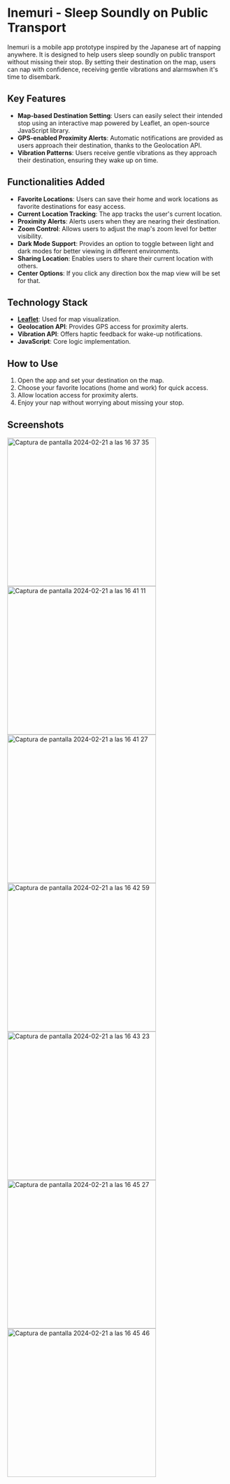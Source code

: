 # Inemuri - Sleep Soundly on Public Transport

Inemuri is a mobile app prototype inspired by the Japanese art of napping anywhere. It is designed to help users sleep soundly on public transport without missing their stop. By setting their destination on the map, users can nap with confidence, receiving gentle vibrations and alarmswhen it's time to disembark.

## Key Features

- **Map-based Destination Setting**: Users can easily select their intended stop using an interactive map powered by Leaflet, an open-source JavaScript library.
- **GPS-enabled Proximity Alerts**: Automatic notifications are provided as users approach their destination, thanks to the Geolocation API.
- **Vibration Patterns**: Users receive gentle vibrations as they approach their destination, ensuring they wake up on time.

## Functionalities Added

- **Favorite Locations**: Users can save their home and work locations as favorite destinations for easy access.
- **Current Location Tracking**: The app tracks the user's current location.
- **Proximity Alerts**: Alerts users when they are nearing their destination.
- **Zoom Control**: Allows users to adjust the map's zoom level for better visibility.
- **Dark Mode Support**: Provides an option to toggle between light and dark modes for better viewing in different environments.
- **Sharing Location**: Enables users to share their current location with others.
- **Center Options**: If you click any direction box the map view will be set for that.

## Technology Stack

- **[Leaflet]([url](https://leafletjs.com))**: Used for map visualization.
- **Geolocation API**: Provides GPS access for proximity alerts.
- **Vibration API**: Offers haptic feedback for wake-up notifications.
- **JavaScript**: Core logic implementation.

## How to Use

1. Open the app and set your destination on the map.
2. Choose your favorite locations (home and work) for quick access.
3. Allow location access for proximity alerts.
4. Enjoy your nap without worrying about missing your stop.

## Screenshots

<img width="340" alt="Captura de pantalla 2024-02-21 a las 16 37 35" src="https://github.com/carmenabans/Inemuri/assets/112978307/331206f9-ad63-4723-b9c0-13d47e52155b">
<img width="340" alt="Captura de pantalla 2024-02-21 a las 16 41 11" src="https://github.com/carmenabans/Inemuri/assets/112978307/03fa1c3c-7a22-4492-9fe3-f927fb7989c0">
<img width="340" alt="Captura de pantalla 2024-02-21 a las 16 41 27" src="https://github.com/carmenabans/Inemuri/assets/112978307/106bd1d4-355c-4f49-b478-14612212d562">
<img width="340" alt="Captura de pantalla 2024-02-21 a las 16 42 59" src="https://github.com/carmenabans/Inemuri/assets/112978307/2621170e-a918-46a1-85dd-9bc767927b2e">
<img width="340" alt="Captura de pantalla 2024-02-21 a las 16 43 23" src="https://github.com/carmenabans/Inemuri/assets/112978307/7c2fba1b-55c8-42ef-a076-7c2d9c5648a3">
<img width="340" alt="Captura de pantalla 2024-02-21 a las 16 45 27" src="https://github.com/carmenabans/Inemuri/assets/112978307/a4672b8d-a0cc-4104-a9ce-eae607f3ea0d">
<img width="340" alt="Captura de pantalla 2024-02-21 a las 16 45 46" src="https://github.com/carmenabans/Inemuri/assets/112978307/df97a84c-4fb4-4903-9834-733b115a4036">






